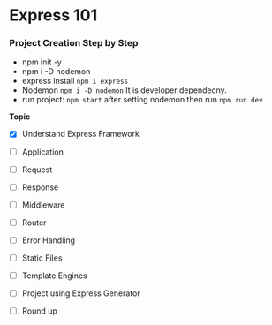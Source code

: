 # Express 101

### Project Creation Step by Step
- npm init -y
- npm i -D nodemon
- express install `npm i express`
- Nodemon `npm i -D nodemon` It is developer dependecny. 
- run project: `npm start` after setting nodemon then run `npm run dev`

**Topic**
- [x] Understand Express Framework
- [ ] Application
- [ ] Request
- [ ] Response
- [ ] Middleware
- [ ] Router
- [ ] Error Handling
- [ ] Static Files
- [ ] Template Engines
- [ ] Project using Express Generator
- [ ] Round up



